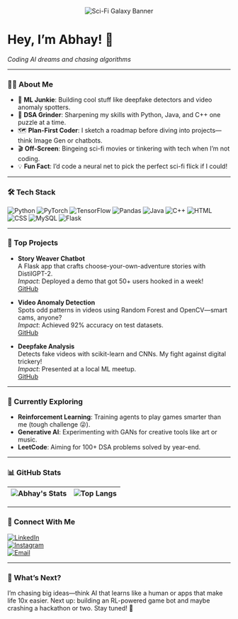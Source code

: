 <p align="center">
  <img src="https://raw.githubusercontent.com/LexViper/Full-Stack-Development/main/banner.jpeg" alt="Sci-Fi Galaxy Banner" />
</p>

# Hey, I’m Abhay! 👋  
*Coding AI dreams and chasing algorithms*  

---

### 🧑‍💻 About Me  
- 🔬 **ML Junkie**: Building cool stuff like deepfake detectors and video anomaly spotters.  
- 🧠 **DSA Grinder**: Sharpening my skills with Python, Java, and C++ one puzzle at a time.  
- 🗺️ **Plan-First Coder**: I sketch a roadmap before diving into projects—think Image Gen or chatbots.  
- 🎬 **Off-Screen**: Bingeing sci-fi movies or tinkering with tech when I’m not coding.  
- 💡 **Fun Fact**: I’d code a neural net to pick the perfect sci-fi flick if I could!  

---

### 🛠️ Tech Stack  
![Python](https://img.shields.io/badge/Python-3776AB?style=for-the-badge&logo=python&logoColor=white) 
![PyTorch](https://img.shields.io/badge/PyTorch-EE4C2C?style=for-the-badge&logo=pytorch&logoColor=white) 
![TensorFlow](https://img.shields.io/badge/TensorFlow-FF6F00?style=for-the-badge&logo=tensorflow&logoColor=white) 
![Pandas](https://img.shields.io/badge/Pandas-150458?style=for-the-badge&logo=pandas&logoColor=white) 
![Java](https://img.shields.io/badge/Java-007396?style=for-the-badge&logo=java&logoColor=white) 
![C++](https://img.shields.io/badge/C++-00599C?style=for-the-badge&logo=c%2B%2B&logoColor=white) 
![HTML](https://img.shields.io/badge/HTML-E34F26?style=for-the-badge&logo=html5&logoColor=white) 
![CSS](https://img.shields.io/badge/CSS-1572B6?style=for-the-badge&logo=css3&logoColor=white) 
![MySQL](https://img.shields.io/badge/MySQL-4479A1?style=for-the-badge&logo=mysql&logoColor=white) 
![Flask](https://img.shields.io/badge/Flask-000000?style=for-the-badge&logo=flask&logoColor=white) 

---

### 🚀 Top Projects  
- **Story Weaver Chatbot**  
  A Flask app that crafts choose-your-own-adventure stories with DistilGPT-2.  
  *Impact*: Deployed a demo that got 50+ users hooked in a week!  
  [GitHub](https://github.com/LexViper/story-weaver)  

- **Video Anomaly Detection**  
  Spots odd patterns in videos using Random Forest and OpenCV—smart cams, anyone?  
  *Impact*: Achieved 92% accuracy on test datasets.  
  [GitHub](https://github.com/LexViper/video-anomaly-detection)  

- **Deepfake Analysis**  
  Detects fake videos with scikit-learn and CNNs. My fight against digital trickery!  
  *Impact*: Presented at a local ML meetup.  
  [GitHub](https://github.com/LexViper/deepfake-analysis)  

---

### 🌱 Currently Exploring  
- **Reinforcement Learning**: Training agents to play games smarter than me (tough challenge 😜).  
- **Generative AI**: Experimenting with GANs for creative tools like art or music.  
- **LeetCode**: Aiming for 100+ DSA problems solved by year-end.  

---

### 📊 GitHub Stats  
| ![Abhay's Stats](https://github-readme-stats.vercel.app/api?username=LexViper&show_icons=true&theme=midnight-purple) | ![Top Langs](https://github-readme-stats.vercel.app/api/top-langs/?username=LexViper&layout=compact&theme=midnight-purple) |  
| --- | --- |  

---

### 🤝 Connect With Me  
[![LinkedIn](https://img.shields.io/badge/LinkedIn-0077B5?style=for-the-badge&logo=linkedin&logoColor=white)](https://www.linkedin.com/in/abhay-choudhary-792693280/)  
[![Instagram](https://img.shields.io/badge/Instagram-E4405F?style=for-the-badge&logo=instagram&logoColor=white)](https://www.instagram.com/not_now_abhi/)  
[![Email](https://img.shields.io/badge/Email-D14836?style=for-the-badge&logo=gmail&logoColor=white)](mailto:thisisabhay.c@gmail.com)  

---

### 🔮 What’s Next?  
I’m chasing big ideas—think AI that learns like a human or apps that make life 10x easier. Next up: building an RL-powered game bot and maybe crashing a hackathon or two. Stay tuned! 🚀  

